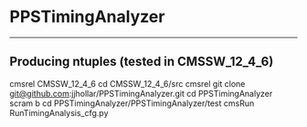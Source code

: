 # PPSTimingAnalyzer

------------------------------------------
Producing ntuples (tested in CMSSW_12_4_6)
------------------------------------------

cmsrel CMSSW_12_4_6
cd CMSSW_12_4_6/src
cmsrel
git clone git@github.com:jjhollar/PPSTimingAnalyzer.git
cd PPSTimingAnalyzer
scram b
cd PPSTimingAnalyzer/PPSTimingAnalyzer/test
cmsRun RunTimingAnalysis_cfg.py